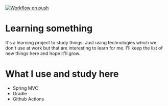 [![Workflow on push](https://github.com/aleksei-sapozhnikov/smth/actions/workflows/onpush-action.yml/badge.svg)](https://github.com/aleksei-sapozhnikov/smth/actions/workflows/onpush-action.yml)

# Learning something

It's a learning project to study things.
Just using technologies which we don't use at work but that
are interesting to learn for me. I'll keep the list of new
things here and hope it'll grow.

# What I use and study here

* Spring MVC
* Gradle
* Github Actions
